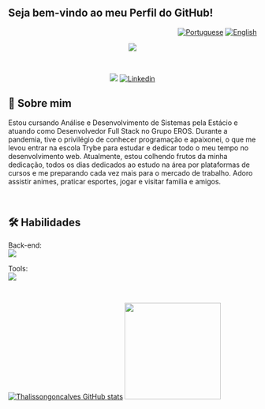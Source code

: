 ## Seja bem-vindo ao meu Perfil do GitHub!

<div align="right">

  [![Portuguese](https://flagsapi.com/BR/flat/32.png)](README.md)
  [![English](https://flagsapi.com/US/flat/32.png)](README-EN.md)
  
</div>

<p align="center">
  <a href="https://github.com/thalissongoncalves/readme-typing-svg">
    <img src="https://readme-typing-svg.demolab.com/?lines=Thálisson%20Gonçalves;Full-Stack%20Developer%20;thalissongdev@gmail.com;Always%20learning%20new%20things&font=Fira%20Code;&center=true&width=440&height=45&color=00FA9ACenter=true&pause=1000&size=22" /></a>
</p>

<br/>

<p align="center">
    <a href="https://thalisson-goncalves.vercel.app"><img src="https://img.shields.io/badge/Portfolio-%23000000.svg?style=for-the-badge&logo=firefox&logoColor=#FF7139" /></a>
    <a href="https://www.linkedin.com/in/thalissongoncalves/"><img alt="Linkedin" src="https://img.shields.io/badge/linkedin-%230077B5.svg?style=for-the-badge&logo=linkedin&logoColor=white"></a>
</p>

  <h2>🔎 Sobre mim</h2>
  <p>
      Estou cursando Análise e Desenvolvimento de Sistemas pela Estácio e atuando como Desenvolvedor Full Stack no Grupo EROS. Durante a pandemia, tive o privilégio de conhecer programação e apaixonei, o que me levou entrar na escola Trybe para estudar e dedicar todo o meu tempo no desenvolvimento web. Atualmente, estou colhendo frutos da minha dedicação, todos os dias dedicados ao estudo na área por plataformas de cursos e me preparando cada vez mais para o mercado de trabalho. Adoro assistir animes, praticar esportes, jogar e visitar familia e amigos.
  </p>

  <br/>
  
  <h2>🛠️ Habilidades</h2>

  <p>
    Back-end: <br/>
      <a href="https://skillicons.dev"><img src="https://skillicons.dev/icons?i=js,ts,py,docker,mysql,npm,nextjs,nodejs,jest" /></a>
  </p>

  <p>
    Tools: <br/>
      <a href="https://skillicons.dev"><img src="https://skillicons.dev/icons?i=git,github,githubactions,vscode,vercel" /></a>
  </p>

  <br />
  
  <a href="#" align="center">[![Thalissongoncalves GitHub stats](https://github-readme-stats.vercel.app/api?username=thalissongoncalves&show_icons=true&theme=dark#gh-dark-mode-only)](https://github.com/thalissongoncalves/github-readme-stats)</a>
  <a href="#" align="center"><img height="195em" src="https://github-readme-stats.vercel.app/api/top-langs/?username=thalissongoncalves&layout=compact&langs_count=7&theme=github_dark"/></a>
